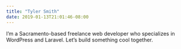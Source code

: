 ```yaml
---
title: "Tyler Smith"
date: 2019-01-13T21:01:46-08:00
---
```

I’m a Sacramento-based freelance web developer who specializes in WordPress and Laravel. Let’s build something cool together.

